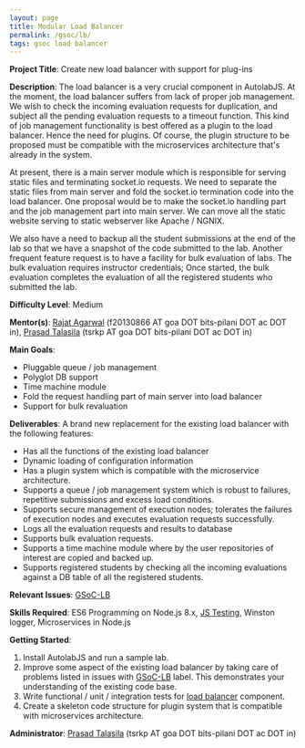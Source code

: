 ```yaml
---
layout: page
title: Modular Load Balancer
permalink: /gsoc/lb/
tags: gsoc load balancer
---
```

**Project Title**: Create new load balancer with support for plug-ins

**Description**: The load balancer is a very crucial component in AutolabJS. At the moment, the load balancer suffers from lack of proper job management. We wish to check the incoming evaluation requests for duplication, and subject all the pending evaluation requests to a timeout function. This kind of job management functionality is best offered as a plugin to the load balancer. Hence the need for plugins. Of course, the plugin structure to be proposed must be compatible with the microservices architecture that's already in the system.

At present, there is a main server module which is responsible for serving static files and terminating socket.io requests. We need to separate the static files from main server and fold the socket.io termination code into the load balancer. One proposal would be to make the socket.io handling part and the job management part into main server. We can move all the static website serving to static webserver like Apache / NGNIX.

We also have a need to backup all the student submissions at the end of the lab so that we have a snapshot of the code submitted to the lab. Another frequent feature request is to have a facility for bulk evaluation of labs. The bulk evaluation requires instructor credentials; Once started, the bulk evaluation completes the evaluation of all the registered students who submitted the lab.

**Difficulty Level**: Medium

**Mentor(s)**: [Rajat Agarwal](https://rajat503.github.io/) (f20130866 AT goa DOT bits-pilani DOT ac DOT in), [Prasad Talasila](https://github.com/prasadtalasila) (tsrkp AT goa DOT bits-pilani DOT ac DOT in)

**Main Goals**:
* Pluggable queue / job management
* Polyglot DB support
* Time machine module
* Fold the request handling part of main server into load balancer
* Support for bulk revaluation

**Deliverables**: A brand new replacement for the existing load balancer with the following features:
* Has all the functions of the existing load balancer
* Dynamic loading of configuration information
* Has a plugin system which is compatible with the microservice architecture.
* Supports a queue / job management system which is robust to failures, repetitive submissions and excess load conditions.
* Supports secure management of execution nodes; tolerates the failures of execution nodes and executes evaluation requests successfully.
* Logs all the evaluation requests and results to database
* Supports bulk evaluation requests.
* Supports a time machine module where by the user repositories of interest are copied and backed up.
* Supports registered students by checking all the incoming evaluations against a DB table of all the registered students.

**Relevant Issues**: [GSoC-LB](https://github.com/AutolabJS/AutolabJS/labels/GSoC-LB)

**Skills Required**: ES6 Programming on Node.js 8.x, [JS Testing](https://github.com/AutolabJS/AutolabJS/wiki/Testing), Winston logger, Microservices in Node.js

**Getting Started**:
1. Install AutolabJS and run a sample lab.
1. Improve some aspect of the existing load balancer by taking care of problems listed in issues with [GSoC-LB](https://github.com/AutolabJS/AutolabJS/labels/GSoC-LB) label. This demonstrates your understanding of the existing code base.
1. Write functional / unit / integration tests for [load balancer](https://github.com/AutolabJS/AutolabJS/tree/master/load_balancer) component.
1. Create a skeleton code structure for plugin system that is compatible with microservices architecture.


**Administrator**: [Prasad Talasila](http://prasad.talasila.in) (tsrkp AT goa DOT bits-pilani DOT ac DOT in)
